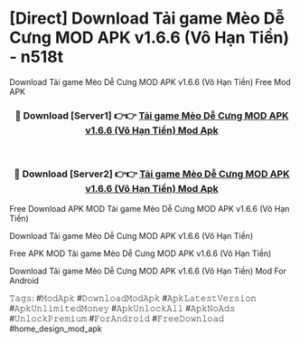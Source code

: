 # [Direct] Download Tải game Mèo Dễ Cưng MOD APK v1.6.6 (Vô Hạn Tiền) - n518t
Download Tải game Mèo Dễ Cưng MOD APK v1.6.6 (Vô Hạn Tiền) Free Mod APK

<div align="center">
<h3>🔴 Download [Server1] 👉👉 <a href="https://apk-comot.site?title=Tải_game_Mèo_Dễ_Cưng_MOD_APK_v1.6.6_(Vô_Hạn_Tiền)">Tải game Mèo Dễ Cưng MOD APK v1.6.6 (Vô Hạn Tiền) Mod Apk</a></h3><br>

<h3>🔴 Download [Server2] 👉👉 <a href="https://apk-comot.site?title=Tải_game_Mèo_Dễ_Cưng_MOD_APK_v1.6.6_(Vô_Hạn_Tiền)">Tải game Mèo Dễ Cưng MOD APK v1.6.6 (Vô Hạn Tiền) Mod Apk</a></h3>
</div>


Free Download APK MOD Tải game Mèo Dễ Cưng MOD APK v1.6.6 (Vô Hạn Tiền)

Download Tải game Mèo Dễ Cưng MOD APK v1.6.6 (Vô Hạn Tiền) 

Free APK MOD Tải game Mèo Dễ Cưng MOD APK v1.6.6 (Vô Hạn Tiền) 

Download Tải game Mèo Dễ Cưng MOD APK v1.6.6 (Vô Hạn Tiền) Mod For Android

𝚃𝚊𝚐𝚜: #𝙼𝚘𝚍𝙰𝚙𝚔 #𝙳𝚘𝚠𝚗𝚕𝚘𝚊𝚍𝙼𝚘𝚍𝙰𝚙𝚔 #𝙰𝚙𝚔𝙻𝚊𝚝𝚎𝚜𝚝𝚅𝚎𝚛𝚜𝚒𝚘𝚗 #𝙰𝚙𝚔𝚄𝚗𝚕𝚒𝚖𝚒𝚝𝚎𝚍𝙼𝚘𝚗𝚎𝚢 #𝙰𝚙𝚔𝚄𝚗𝚕𝚘𝚌𝚔𝙰𝚕𝚕 #𝙰𝚙𝚔𝙽𝚘𝙰𝚍𝚜 #𝚄𝚗𝚕𝚘𝚌𝚔𝙿𝚛𝚎𝚖𝚒𝚞𝚖 #𝙵𝚘𝚛𝙰𝚗𝚍𝚛𝚘𝚒𝚍 #𝙵𝚛𝚎𝚎𝙳𝚘𝚠𝚗𝚕𝚘𝚊𝚍 #home_design_mod_apk